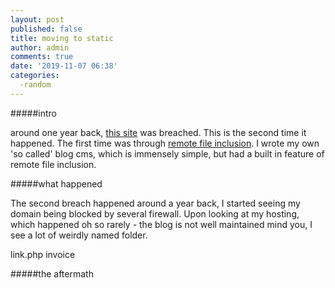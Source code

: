```yaml
---
layout: post
published: false
title: moving to static
author: admin
comments: true
date: '2019-11-07 06:38'
categories:
  -random
---
```

#####intro

around one year back, [this site](aldosimon.com) was breached. This is the second time it happened. The first time was through [remote file inclusion](https://www.imperva.com/learn/application-security/rfi-remote-file-inclusion/). I wrote my own 'so called' blog cms, which is immensely simple, but had a built in feature of remote file inclusion.

#####what happened

The second breach happened around a year back, I started seeing my domain being blocked by several firewall. Upon looking at my hosting, which happened oh so rarely - the blog is not well maintained mind you, I see a lot of weirdly named folder.

link.php
invoice





#####the aftermath
